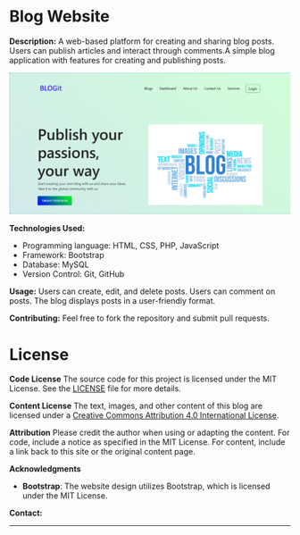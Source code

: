 # Blog Website

**Description:**
A web-based platform for creating and sharing blog posts. Users can publish articles and interact through comments.A simple blog application with features for creating and publishing posts.

![Screenshot of the blog homepage](img/Screenshot.PNG)

**Technologies Used:**
* Programming language: HTML, CSS, PHP, JavaScript
* Framework: Bootstrap
* Database: MySQL
* Version Control: Git, GitHub
 
**Usage:**
Users can create, edit, and delete posts.
Users can comment on posts.
The blog displays posts in a user-friendly format.

**Contributing:**
Feel free to fork the repository and submit pull requests.

# License

**Code License**
The source code for this project is licensed under the MIT License. See the [LICENSE](LICENSE) file for more details.

**Content License**
The text, images, and other content of this blog are licensed under a [Creative Commons Attribution 4.0 International License](https://creativecommons.org/licenses/by/4.0/).

**Attribution**
Please credit the author when using or adapting the content. For code, include a notice as specified in the MIT License. For content, include a link back to this site or the original content page.

**Acknowledgments**
- **Bootstrap**: The website design utilizes Bootstrap, which is licensed under the MIT License.

**Contact:**
____________
